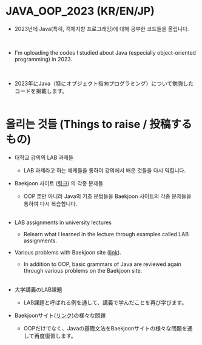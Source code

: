 # JAVA_OOP_2023 <b>(KR/EN/JP)</b>
- 2023년에 Java(특히, 객체지향 프로그래밍)에 대해 공부한 코드들을 올립니다.  
<br>

- I'm uploading the codes I studied about Java (especially object-oriented programming) in 2023.   
<br>

- 2023年にJava（特にオブジェクト指向プログラミング）について勉強したコードを掲載します。
<br><br>


# 올리는 것들 (Things to raise / 投稿するもの)
- 대학교 강의의 LAB 과제들
  - LAB 과제라고 하는 예제들을 통하여 강의에서 배운 것들을 다시 익힙니다.
- Baekjoon 사이트 ([링크](https://www.acmicpc.net/)) 의 각종 문제들
  - OOP 뿐만 아니라 Java의 기초 문법들을 Baekjoon 사이트의 각종 문제들을 통하여 다시 복습합니다.
<br><br>

- LAB assignments in university lectures
  - Relearn what I learned in the lecture through examples called LAB assignments.
- Various problems with Baekjoon site ([link](https://www.acmicpc.net/)). 
  - In addition to OOP, basic grammars of Java are reviewed again through various problems on the Baekjoon site.
<br><br>

- 大学講義のLAB課題
  - LAB課題と呼ばれる例を通して、講義で学んだことを再び学びます。
- Baekjoonサイト([リンク](https://www.acmicpc.net/))の様々な問題
  - OOPだけでなく、Javaの基礎文法をBaekjoonサイトの様々な問題を通して再度復習します。  
 
